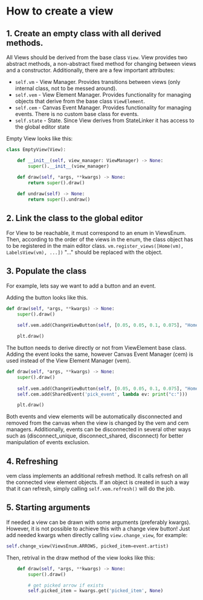 # How to create a view

## 1. Create an empty class with all derived methods.
All Views should be derived from the base class `View`. View provides two abstract methods, a non-abstract fixed method 
for changing between views and a constructor. 
Additionally, there are a few important attributes:
 + `self.vm` - View Manager. Provides transitions between views (only internal class, not to be messed around).
 + `self.vem` - View Element Manager. Provides functionality for managing objects that derive from the base class `ViewElement`.
 + `self.cem` - Canvas Event Manager. Provides functionality for managing events. There is no custom base class for events.
 + `self.state` - State. Since View derives from StateLinker it has access to the global editor state

Empty View looks like this:
```python
class EmptyView(View):

    def __init__(self, view_manager: ViewManager) -> None:
        super().__init__(view_manager)

    def draw(self, *args, **kwargs) -> None:
        return super().draw()
    
    def undraw(self) -> None:
        return super().undraw()
```

## 2. Link the class to the global editor
For View to be reachable, it must correspond to an enum in ViewsEnum. 
Then, according to the order of the views in the enum, the class object has to be registered in the main editor class. 
`vm.register_views([Home(vm), LabelsView(vm), ...])` "..." should be replaced with the object.

## 3. Populate the class
For example, lets say we want to add a button and an event. 

Adding the button looks like this.
```python
def draw(self, *args, **kwargs) -> None:
    super().draw()
    
    self.vem.add(ChangeViewButton(self, [0.05, 0.05, 0.1, 0.075], "Home", ViewsEnum.HOME))

    plt.draw()
```
The button needs to derive directly or not from ViewElement base class. 
Adding the event looks the same, however Canvas Event Manager (cem) is used instead of the View Element Manager (vem).
```python
def draw(self, *args, **kwargs) -> None:
    super().draw()
    
    self.vem.add(ChangeViewButton(self, [0.05, 0.05, 0.1, 0.075], "Home", ViewsEnum.HOME))
    self.cem.add(SharedEvent('pick_event', lambda ev: print("c:")))

    plt.draw()
```
Both events and view elements will be automatically disconnected and removed from the canvas when the view is changed by the vem and cem managers. 
Additionally, events can be disconnected in several other ways such as (disconnect_unique, disconnect_shared, disconnect) for better manipulation of events exclusion.

## 4. Refreshing
vem class implements an additional refresh method. It calls refresh on all the connected view element objects. 
If an object is created in such a way that it can refresh, simply calling `self.vem.refresh()` will do the job.

## 5. Starting arguments
If needed a view can be drawn with some arguments (preferably kwargs). 
However, it is not possible to achieve this with a change view button! 
Just add needed kwargs when directly calling `view.change_view`, for example:
```python
self.change_view(ViewsEnum.ARROWS, picked_item=event.artist)
```
Then, retrival in the draw method of the view looks like this:
```python
    def draw(self, *args, **kwargs) -> None:
        super().draw()

        # get picked arrow if exists
        self.picked_item = kwargs.get('picked_item', None)
```